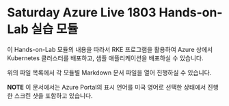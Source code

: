 # Saturday Azure Live 1803 Hands-on-Lab 실습 모듈

이 Hands-on-Lab 모듈의 내용을 따라서 RKE 프로그램을 활용하여 Azure 상에서 Kubernetes 클러스터를 배포하고, 샘플 애플리케이션을 배포하실 수 있습니다.

위의 파일 목록에서 각 모듈별 Markdown 문서 파일을 열어 진행하실 수 있습니다.

**NOTE** 이 문서에서는 Azure Portal의 표시 언어를 미국 영어로 선택한 상태에서 진행한 스크린 샷을 포함하고 있습니다.
